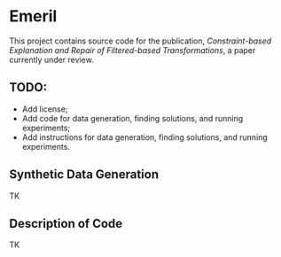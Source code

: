 # Emeril

This project contains source code for the publication, *Constraint-based Explanation and Repair of Filtered-based Transformations*, a paper currently under review.

## TODO: ##
- Add license;
- Add code for data generation, finding solutions, and running experiments;
- Add instructions for data generation, finding solutions, and running experiments.


## Synthetic Data Generation ##
TK


## Description of Code ##
TK
